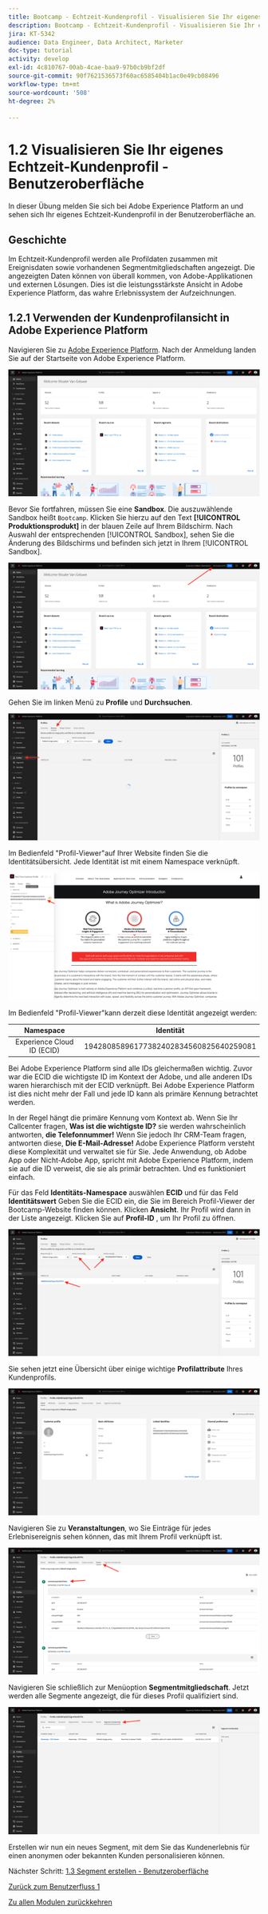 ```yaml
---
title: Bootcamp - Echtzeit-Kundenprofil - Visualisieren Sie Ihr eigenes Echtzeit-Kundenprofil - Benutzeroberfläche
description: Bootcamp - Echtzeit-Kundenprofil - Visualisieren Sie Ihr eigenes Echtzeit-Kundenprofil - Benutzeroberfläche
jira: KT-5342
audience: Data Engineer, Data Architect, Marketer
doc-type: tutorial
activity: develop
exl-id: 4c810767-00ab-4cae-baa9-97b0cb9bf2df
source-git-commit: 90f7621536573f60ac6585404b1ac0e49cb08496
workflow-type: tm+mt
source-wordcount: '508'
ht-degree: 2%

---
```


# 1.2 Visualisieren Sie Ihr eigenes Echtzeit-Kundenprofil - Benutzeroberfläche

In dieser Übung melden Sie sich bei Adobe Experience Platform an und sehen sich Ihr eigenes Echtzeit-Kundenprofil in der Benutzeroberfläche an.

## Geschichte

Im Echtzeit-Kundenprofil werden alle Profildaten zusammen mit Ereignisdaten sowie vorhandenen Segmentmitgliedschaften angezeigt. Die angezeigten Daten können von überall kommen, von Adobe-Applikationen und externen Lösungen. Dies ist die leistungsstärkste Ansicht in Adobe Experience Platform, das wahre Erlebnissystem der Aufzeichnungen.

## 1.2.1 Verwenden der Kundenprofilansicht in Adobe Experience Platform

Navigieren Sie zu [Adobe Experience Platform](https://experience.adobe.com/platform). Nach der Anmeldung landen Sie auf der Startseite von Adobe Experience Platform.

![Datenaufnahme](./images/home.png)

Bevor Sie fortfahren, müssen Sie eine **Sandbox**. Die auszuwählende Sandbox heißt ``Bootcamp``. Klicken Sie hierzu auf den Text **[!UICONTROL Produktionsprodukt]** in der blauen Zeile auf Ihrem Bildschirm. Nach Auswahl der entsprechenden [!UICONTROL Sandbox], sehen Sie die Änderung des Bildschirms und befinden sich jetzt in Ihrem [!UICONTROL Sandbox].

![Datenaufnahme](./images/sb1.png)

Gehen Sie im linken Menü zu **Profile** und **Durchsuchen**.

![Kundenprofil](./images/homemenu.png)

Im Bedienfeld &quot;Profil-Viewer&quot;auf Ihrer Website finden Sie die Identitätsübersicht. Jede Identität ist mit einem Namespace verknüpft.

![Kundenprofil](./images/identities.png)

Im Bedienfeld &quot;Profil-Viewer&quot;kann derzeit diese Identität angezeigt werden:

| Namespace | Identität |
|:-------------:| :---------------:|
| Experience Cloud ID (ECID) | 19428085896177382402834560825640259081 |

Bei Adobe Experience Platform sind alle IDs gleichermaßen wichtig. Zuvor war die ECID die wichtigste ID im Kontext der Adobe, und alle anderen IDs waren hierarchisch mit der ECID verknüpft. Bei Adobe Experience Platform ist dies nicht mehr der Fall und jede ID kann als primäre Kennung betrachtet werden.

In der Regel hängt die primäre Kennung vom Kontext ab. Wenn Sie Ihr Callcenter fragen, **Was ist die wichtigste ID?** sie werden wahrscheinlich antworten, **die Telefonnummer!** Wenn Sie jedoch Ihr CRM-Team fragen, antworten diese, **Die E-Mail-Adresse!**  Adobe Experience Platform versteht diese Komplexität und verwaltet sie für Sie. Jede Anwendung, ob Adobe App oder Nicht-Adobe App, spricht mit Adobe Experience Platform, indem sie auf die ID verweist, die sie als primär betrachten. Und es funktioniert einfach.

Für das Feld **Identitäts-Namespace** auswählen **ECID** und für das Feld **Identitätswert** Geben Sie die ECID ein, die Sie im Bereich Profil-Viewer der Bootcamp-Website finden können. Klicken **Ansicht**. Ihr Profil wird dann in der Liste angezeigt. Klicken Sie auf **Profil-ID** , um Ihr Profil zu öffnen.

![Kundenprofil](./images/popupecid.png)

Sie sehen jetzt eine Übersicht über einige wichtige **Profilattribute** Ihres Kundenprofils.

![Kundenprofil](./images/profile.png)

Navigieren Sie zu **Veranstaltungen**, wo Sie Einträge für jedes Erlebnisereignis sehen können, das mit Ihrem Profil verknüpft ist.

![Kundenprofil](./images/profileee.png)

Navigieren Sie schließlich zur Menüoption **Segmentmitgliedschaft**. Jetzt werden alle Segmente angezeigt, die für dieses Profil qualifiziert sind.

![Kundenprofil](./images/profileseg.png)

Erstellen wir nun ein neues Segment, mit dem Sie das Kundenerlebnis für einen anonymen oder bekannten Kunden personalisieren können.

Nächster Schritt: [1.3 Segment erstellen - Benutzeroberfläche](./ex3.md)

[Zurück zum Benutzerfluss 1](./uc1.md)

[Zu allen Modulen zurückkehren](../../overview.md)
